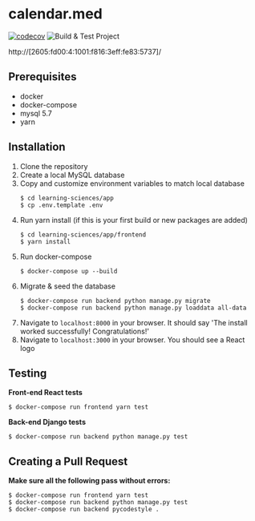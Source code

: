 # calendar.med

[![codecov](https://codecov.io/gh/UAlberta-CMPUT401/learning-sciences/branch/master/graph/badge.svg?token=77014YMFC8)](https://codecov.io/gh/UAlberta-CMPUT401/learning-sciences)
![Build & Test Project](https://github.com/UAlberta-CMPUT401/learning-sciences/workflows/Build%20&%20Test%20Project/badge.svg?branch=master)

http://[2605:fd00:4:1001:f816:3eff:fe83:5737]/

## Prerequisites 

* docker
* docker-compose
* mysql 5.7
* yarn

## Installation

1. Clone the repository
2. Create a local MySQL database
3. Copy and customize environment variables to match local database
    ```shell script
    $ cd learning-sciences/app
    $ cp .env.template .env
    ```
4. Run yarn install (if this is your first build or new packages are added)
    ```shell script
    $ cd learning-sciences/app/frontend
    $ yarn install
    ```
5. Run docker-compose
    ```shell script
    $ docker-compose up --build
    ```
6. Migrate & seed the database
    ```shell script
    $ docker-compose run backend python manage.py migrate
    $ docker-compose run backend python manage.py loaddata all-data
    ```
7. Navigate to `localhost:8000` in your browser. It should say 'The install worked successfully! Congratulations!'
8. Navigate to `localhost:3000` in your browser. You should see a React logo

## Testing

**Front-end React tests**

```shell script
$ docker-compose run frontend yarn test
```

**Back-end Django tests**

```shell script
$ docker-compose run backend python manage.py test
```

## Creating a Pull Request

**Make sure all the following pass without errors:** 

```shell script
$ docker-compose run frontend yarn test
$ docker-compose run backend python manage.py test
$ docker-compose run backend pycodestyle .
```
